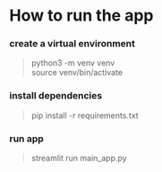 # How to run the app
### create a virtual environment
> python3 -m venv venv  
> source venv/bin/activate
### install dependencies
> pip install -r requirements.txt
### run app
> streamlit run main_app.py
